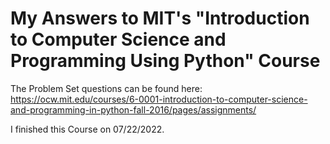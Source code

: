 # My Answers to MIT's "Introduction to Computer Science and Programming Using Python" Course
The Problem Set questions can be found here: https://ocw.mit.edu/courses/6-0001-introduction-to-computer-science-and-programming-in-python-fall-2016/pages/assignments/

I finished this Course on 07/22/2022.
